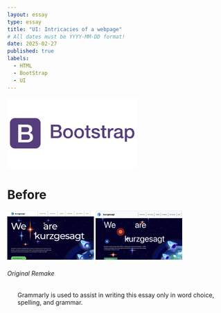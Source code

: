 ```yaml
---
layout: essay
type: essay
title: "UI: Intricacies of a webpage"
# All dates must be YYYY-MM-DD format!
date: 2025-02-27
published: true
labels:
  - HTML
  - BootStrap
  - UI
---
```


<img width="300px" class="rounded float-start pe-4" src="../img/UI-reflect/bootstrap-logo.png">

# Before

<div class="d-flex">
<img width="200px" class="rounded" src="../img/UI-reflect/kurzgesagt-home-port.png">
<img width="200px" class="rounded" src="../img/UI-reflect/my-kurzgesagt-home-port.png">
  <h6>Original       Remake</h6>
</div>




<ul>Grammarly is used to assist in writing this essay only in word choice, spelling, and grammar.</ul>
